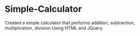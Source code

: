 # Simple-Calculator
Created a simple calculator that performs addition, subtraction, multiplication, division Using HTML and JQuery.
